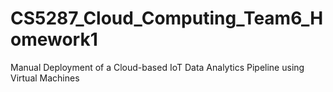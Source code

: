 # CS5287_Cloud_Computing_Team6_Homework1
Manual Deployment of a Cloud-based IoT Data Analytics Pipeline using Virtual Machines
